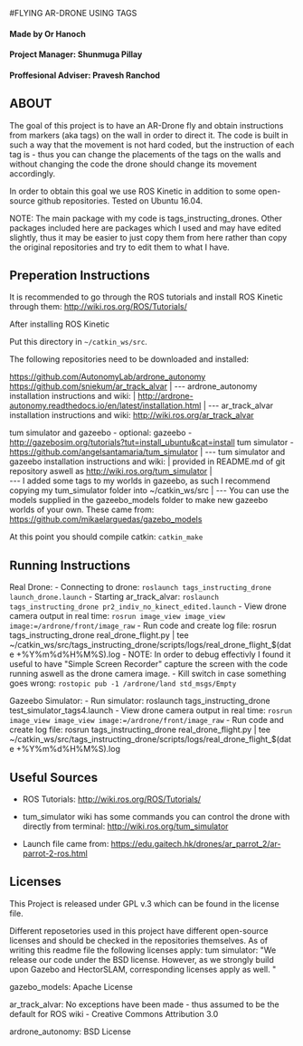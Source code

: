 
#FLYING AR-DRONE USING TAGS

#### Made by Or Hanoch
#### Project Manager: Shunmuga Pillay
#### Proffesional Adviser: Pravesh Ranchod

## ABOUT
The goal of this project is to have an AR-Drone fly and obtain instructions from markers (aka tags) on the wall in order to direct it. The code is built in such a way that the movement is not hard coded, but the instruction of each tag is - thus you can change the placements of the tags on the walls and without changing the code the drone should change its movement accordingly.

In order to obtain this goal we use ROS Kinetic in addition to some open-source github repositories.
Tested on Ubuntu 16.04.

NOTE:
The main package with my code is tags_instructing_drones. Other packages included here are packages which I used and may have edited slightly, thus it may be easier to just copy them from here rather than copy the original repositories and try to edit them to what I have.

## Preperation Instructions
It is recommended to go through the ROS tutorials and install ROS Kinetic through them:
http://wiki.ros.org/ROS/Tutorials/

After installing ROS Kinetic

Put this directory in `~/catkin_ws/src`.

The following repositories need to be downloaded and installed:

https://github.com/AutonomyLab/ardrone_autonomy
https://github.com/sniekum/ar_track_alvar
|
---	ardrone_autonomy installation instructions and wiki:
|	http://ardrone-autonomy.readthedocs.io/en/latest/installation.html
|
---	ar_track_alvar installation instructions and wiki:
	http://wiki.ros.org/ar_track_alvar

tum simulator and gazeebo - optional:
gazeebo - http://gazebosim.org/tutorials?tut=install_ubuntu&cat=install
tum simulator - https://github.com/angelsantamaria/tum_simulator
|
--- tum simulator and gazeebo installation instructions and wiki:
|	provided in README.md of git repository aswell as http://wiki.ros.org/tum_simulator
|	
--- I added some tags to my worlds in gazeebo, as such I recommend copying my tum_simulator folder into ~/catkin_ws/src
|
--- You can use the models supplied in the gazeebo_models folder to make new gazeebo worlds of your own. These came from:
	https://github.com/mikaelarguedas/gazebo_models

At this point you should compile catkin:
`catkin_make`

## Running Instructions
Real Drone:
	- Connecting to drone: 
		`roslaunch tags_instructing_drone launch_drone.launch`
	- Starting ar_track_alvar: 
		`roslaunch tags_instructing_drone pr2_indiv_no_kinect_edited.launch`
	- View drone camera output in real time: 
		`rosrun image_view image_view image:=/ardrone/front/image_raw`
	- Run code and create log file: 
		rosrun tags_instructing_drone real_drone_flight.py | tee ~/catkin_ws/src/tags_instructing_drone/scripts/logs/real_drone_flight_$(date +%Y%m%d%H%M%S).log
	- NOTE: In order to debug effectivly I found it useful to have "Simple Screen Recorder" capture the screen with the code running aswell as the drone camera image.
	- Kill switch in case something goes wrong:
		`rostopic pub -1 /ardrone/land std_msgs/Empty`
	
Gazeebo Simulator:
	- Run simulator: roslaunch tags_instructing_drone test_simulator_tags4.launch
	- View drone camera output in real time: 
		`rosrun image_view image_view image:=/ardrone/front/image_raw`
	- Run code and create log file: 
		rosrun tags_instructing_drone real_drone_flight.py | tee ~/catkin_ws/src/tags_instructing_drone/scripts/logs/real_drone_flight_$(date +%Y%m%d%H%M%S).log
		
## Useful Sources
- ROS Tutorials:
http://wiki.ros.org/ROS/Tutorials/

- tum_simulator wiki has some commands you can control the drone with directly from terminal:
http://wiki.ros.org/tum_simulator

- Launch file came from:
https://edu.gaitech.hk/drones/ar_parrot_2/ar-parrot-2-ros.html


## Licenses
This Project is released under GPL v.3 which can be found in the license file.

Different reposetories used in this project have different open-source licenses and should be checked in the repositories themselves. As of writing this readme file the following licenses apply:
tum simulator: "We release our code under the BSD license. However, as we strongly build upon Gazebo and HectorSLAM, corresponding licenses apply as well. "

gazebo_models: Apache License

ar_track_alvar: No exceptions have been made - thus assumed to be the default for ROS wiki - Creative Commons Attribution 3.0

ardrone_autonomy: BSD License
